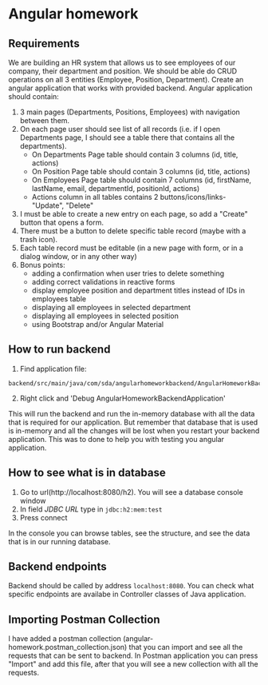 # Angular homework

## Requirements
We are building an HR system that allows us to see employees of our company, their department and position.
We should be able do CRUD operations on all 3 entities (Employee, Position, Department).
Create an angular application that works with provided backend. Angular application should contain:
1. 3 main pages (Departments, Positions, Employees) with navigation between them.
2. On each page user should see list of all records (i.e. if I open Departments page, I should see a table there that contains all the departments).
    - On Departments Page table should contain 3 columns (id, title, actions)
    - On Position Page table should contain 3 columns (id, title, actions)
    - On Employees Page table should contain 7 columns (id, firstName, lastName, email, departmentId, positionId, actions)
    - Actions column in all tables contains 2 buttons/icons/links- "Update", "Delete"
3. I must be able to create a new entry on each page, so add a "Create" button that opens a form.
4. There must be a button to delete specific table record (maybe with a trash icon).
5. Each table record must be editable (in a new page with form, or in a dialog window, or in any other way)
6. Bonus points:
    - adding a confirmation when user tries to delete something
    - adding correct validations in reactive forms
    - display employee position and department titles instead of IDs in employees table
    - displaying all employees in selected department
    - displaying all employees in selected position
    - using Bootstrap and/or Angular Material

## How to run backend

1. Find application file:
```
backend/src/main/java/com/sda/angularhomeworkbackend/AngularHomeworkBackendApplication.java
```
2. Right click and 'Debug AngularHomeworkBackendApplication'

This will run the backend and run the in-memory database with all the data that is required for our application. 
But remember that database that is used is in-memory and all the changes will be lost when you restart your backend application. 
This was to done to help you with testing you angular application.

## How to see what is in database
1. Go to url(http://localhost:8080/h2). You will see a database console window
2. In field *JDBC URL* type in ```jdbc:h2:mem:test```
3. Press connect

In the console you can browse tables, see the structure, and see the data that is in our running database.

## Backend endpoints
Backend should be called by address ```localhost:8080```. You can check what specific endpoints are availabe in Controller classes of Java application.

## Importing Postman Collection
I have added a postman collection (angular-homework.postman_collection.json) that you 
can import and see all the requests that can be sent to backend. In Postman application you can press "Import" and add this file,
after that you will see a new collection with all the requests.



